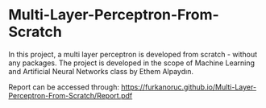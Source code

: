 # Multi-Layer-Perceptron-From-Scratch
In this project, a multi layer perceptron is developed from scratch - without any packages. The project is developed in the scope of Machine Learning and Artificial Neural Networks class by Ethem Alpaydın.

Report can be accessed through: https://furkanoruc.github.io/Multi-Layer-Perceptron-From-Scratch/Report.pdf
